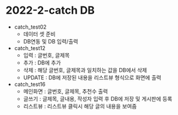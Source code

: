 # 2022-2-catch DB

  * catch_test02
    + 데이터 셋 준비
    + DB연동 및 DB 입력/출력
  * catch_test12
    + 입력 : 글번호, 글제목
    + 추가 : DB에 추가
    + 삭제 : 해당 글번호, 글제목과 일치하는 값을 DB에서 삭제
    + UPDATE : DB에 저장된 내용을 리스트뷰 형식으로 화면에 출력
  * catch_test16
    + 메인화면 : 글번호, 글제목, 추천수 출력
    + 글쓰기 : 글제목, 글내용, 작성자 입력 후 DB에 저장 및 게시판에 등록
    + 리스트뷰 : 리스트뷰 클릭시 해당 글의 내용을 보여줌
